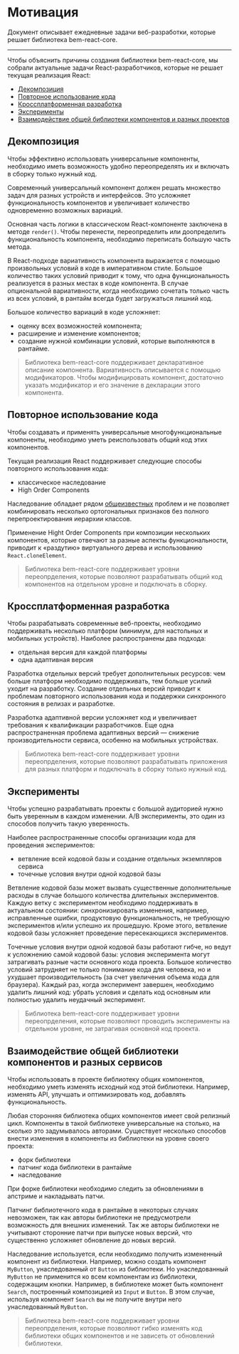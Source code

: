 # Мотивация

Документ описывает ежедневные задачи веб-разработки, которые решает библиотека bem-react-core.

-------------

Чтобы объяснить причины создания библиотеки bem-react-core, мы собрали актуальные задачи React-разработчиков, которые не решает текущая реализация React:
* [Декомпозиция](#Декомпозиция)
* [Повторное использование кода](#Повторное-использование-кода)
* [Кроссплатформенная разработка](#Кроссплатформенная-разработка)
* [Эксперименты](#Эксперименты)
* [Взаимодействие общей библиотеки компонентов и разных проектов](#Взаимодействие-общей-библиотеки-компонентов-и-разных-проектов)

## Декомпозиция

Чтобы эффективно использовать универсальные компоненты, необходимо иметь возможность удобно переопределять их и включать в сборку только нужный код.

Современный универсальный компонент должен решать множество задач для разных устройств и интерфейсов. Это усложняет функциональность компонентов и увеличивает количество одновременно возможных вариаций. 

Основная часть логики в классическом React-компоненте заключена в методе `render()`. Чтобы перенести, переопределить или доопределить функциональность компонента, необходимо переписать большую часть метода.

В React-подходе вариативность компонента выражается с помощью произвольных условий в коде в императивном стиле. Большое количество таких условий приводит к тому, что одна функциональность реализуется в разных местах в коде компонента. В случае опциональной вариативности, когда необходимо сочетать только часть из всех условий, в рантайм всегда будет загружаться лишний код. 

Большое количество вариаций в коде усложняет:
* оценку всех возможностей компонента;
* расширение и изменение компонентов;
* создание нужной комбинации условий, которые выполняются в рантайме.

> Библиотека bem-react-core поддерживает декларативное описание компонента. Вариативность описывается с помощью модификаторов. Чтобы модифицировать компонент, достаточно указать модификатор и его значение в декларации этого компонента.

## Повторное использование кода
 
Чтобы создавать и применять универсальные многофункциональные компоненты, необходимо уметь реиспользовать общий код этих компонентов.

Текущая реализация React поддерживает следующие способы повторного использования кода: 
* классическое наследование
* High Order Components

Наследование обладает рядом [общеизвестных](https://en.wikipedia.org/wiki/Composition_over_inheritance) проблем и не позволяет комбинировать несколько ортогональных признаков без полного перепроектирования иерархии классов.

Применение Hight Order Components при композиции нескольких компонентов, которые отвечают за разные аспекты функциональности, приводит к «раздутию» виртуального дерева и использованию `React.cloneElement`.

> Библиотека bem-react-core поддерживает уровни переопрделения, которые позволяют разрабатывать общий код компонентов на отдельном уровне и подключать в сборку.

## Кроссплатформенная разработка

Чтобы разрабатывать современные веб-проекты, необходимо поддерживать несколько платформ (минимум, для настольных и мобильных устройств). Наиболее распространены два подхода:
* отдельная версия для каждой платформы
* одна адаптивная версия

Разработка отдельных версий требует дополнительных ресурсов: чем больше платформ необходимо поддерживать, тем больше усилий уходит на разработку. Создание отдельных версий приводит к проблемам повторного использования кода и поддержки синхронного состояния в релизах и разработке.

Разработка адаптивной версии усложняет код и увеличивает требования к квалификации разработчиков. Еще одна распространенная проблема адаптивных версий — снижение производительности сервиса, особенно на мобильных устройствах.

> Библиотека bem-react-core поддерживает уровни переопрделения, которые позволяют разрабатывать приложения для разных платформ и подключать в сборку только нужный код.

## Эксперименты

Чтобы успешно разрабатывать проекты с большой аудиторией нужно быть уверенным в каждом изменении. A/B эксперименты, это один из способов получить такую уверенность.

Наиболее распространенные способы организации кода для проведения экспериментов:
- ветвление всей кодовой базы и создание отдельных экземпляров сервиса
- точечные условия внутри одной кодовой базы

Ветвление кодовой базы может вызвать существенные дополнительные расходы в случае большого количества длительных экспериментов. Каждую ветку с экспериментом необходимо поддерживать в актуальном состоянии: синхронизировать изменения, например, исправленные ошибки, продуктовую функциональность, не требующую экспериментов и/или успешно их прошедшую. Кроме этого, ветвление кодовой базы усложняет проведение пересекающихся экспериментов.

Точечные условия внутри одной кодовой базы работают гибче, но ведут к усложнению самой кодовой базы: условия эксперимента могут затрагивать разные части основного кода проекта. Большое количество условий затрудняет не только понимание кода для человека, но и ухудшает производительность (за счет увеличения объема кода для браузера). Каждый раз, когда эксперимент завершен, необходимо удалить лишний код: убрать условия и сделать код основным или полностью удалить неудачный эксперимент. 

> Библиотека bem-react-core поддерживает уровни переопрделения, которые позволяют проводить эксперименты на отдельном уровне, не затрагивая основной код проекта.

## Взаимодействие общей библиотеки компонентов и разных сервисов

Чтобы использовать в проекте библиотеку общих компонентов, необходимо уметь изменять исходный код этой библиотеки. Например, изменять API, улучшать и оптимизировать код, добавлять функциональность. 

Любая сторонняя библиотека общих компонентов имеет свой релизный цикл. Компоненты в такой библиотеке универсальные на столько, на сколько это задумывалось авторами. 
Существует несколько способов внести изменения в компоненты из библиотеки на уровне своего проекта:
* форк библиотеки
* патчинг кода библиотеки в рантайме
* наследование

При форке библиотеки необходимо следить за обновлениями в апстриме и накладывать патчи.

Патчинг библиотечного кода в рантайме в некоторых случаях невозможен, так как авторы библиотеки не предусмотрели возможность для внешних изменений. Так же авторы библиотеки не учитывают сторонние патчи при выпуске новых версий, что существенно усложняет обновление до новых версий.

Наследование используется, если необходимо получить измененный компонент из библиотеки. Например, можно создать компонент `MyButton`, унаследованный от `Button` из библиотеки. Но унаследованный `MyButton` не применится ко всем компонентам из библиотеки, содержащим кнопки. Например, в библиотеке может быть компонент `Search`, построенный композицией из `Input` и `Button`. В этом случае, используя компонент `Search` вы не получите внутри него унаследованный `MyButton`. 

> Библиотека bem-react-core поддерживает уровни переопрделения, которые позволяют гибко изменять код библиотеки общих компонентов и не зависеть от обновлений библиотеки.
